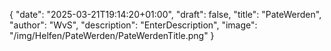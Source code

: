 {
    "date": "2025-03-21T19:14:20+01:00",
    "draft": false,
    "title": "PateWerden",
    "author": "WvS",
    "description": "EnterDescription",
    "image": "/img/Helfen/PateWerden/PateWerdenTitle.png"
}
